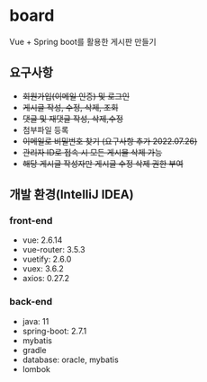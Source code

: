 # board
Vue + Spring boot를 활용한 게시판 만들기

<h2>요구사항</h2>

- ~~회원가입(이메일 인증) 및 로그인~~
- ~~게시글 작성, 수정, 삭제, 조회~~
- ~~댓글 및 재댓글 작성, 삭제,수정~~
- 첨부파일 등록
- ~~이메일로 비밀번호  찾기 (요구사항 추가 2022.07.26)~~
- ~~관리자 ID로 접속 시 모든 게시물 삭제 가능~~
- ~~해당 게시글 작성자만 게시글 수정 삭제 권한 부여~~

<h2> 개발 환경(IntelliJ IDEA) </h2>
<h3>front-end</h3>

- vue: 2.6.14
- vue-router: 3.5.3
- vuetify: 2.6.0
- vuex: 3.6.2
- axios: 0.27.2

<h3>back-end</h3>

- java: 11
- spring-boot: 2.7.1
- mybatis
- gradle
- database: oracle, mybatis
- lombok
